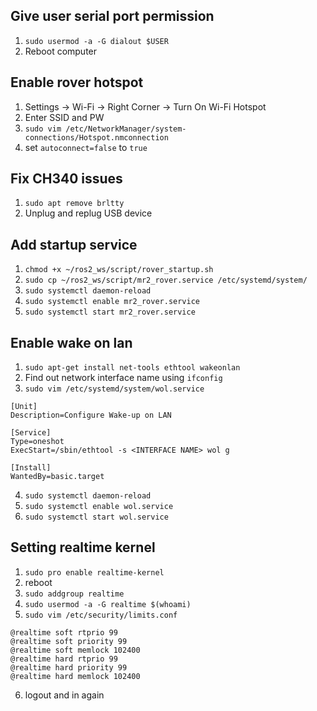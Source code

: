 ## Give user serial port permission

[](https://askubuntu.com/questions/58119/changing-permissions-on-serial-port)

1. `sudo usermod -a -G dialout $USER`
2. Reboot computer

## Enable rover hotspot

[](https://askubuntu.com/questions/500370/setting-up-wireless-hotspot-to-be-on-at-boot)

1. Settings → Wi-Fi → Right Corner → Turn On Wi-Fi Hotspot
2. Enter SSID and PW
3. `sudo vim /etc/NetworkManager/system-connections/Hotspot.nmconnection`
4. set `autoconnect=false` to `true`

## Fix CH340 issues

[](https://askubuntu.com/questions/1403705/dev-ttyusb0-not-present-in-ubuntu-22-04)

1. `sudo apt remove brltty`
2. Unplug and replug USB device

## Add startup service

1. `chmod +x ~/ros2_ws/script/rover_startup.sh`
2. `sudo cp ~/ros2_ws/script/mr2_rover.service /etc/systemd/system/`
3. `sudo systemctl daemon-reload`
4. `sudo systemctl enable mr2_rover.service`
5. `sudo systemctl start mr2_rover.service`

## Enable wake on lan

[](https://devdebin.tistory.com/343)

1. `sudo apt-get install net-tools ethtool wakeonlan`
2. Find out network interface name using `ifconfig`
3. `sudo vim /etc/systemd/system/wol.service`
```
[Unit]
Description=Configure Wake-up on LAN

[Service]
Type=oneshot
ExecStart=/sbin/ethtool -s <INTERFACE NAME> wol g

[Install]
WantedBy=basic.target
```
4. `sudo systemctl daemon-reload`
5. `sudo systemctl enable wol.service`
6. `sudo systemctl start wol.service`

## Setting realtime kernel
1. `sudo pro enable realtime-kernel`
2. reboot
3. `sudo addgroup realtime`
4. `sudo usermod -a -G realtime $(whoami)`
5. `sudo vim /etc/security/limits.conf`
```
@realtime soft rtprio 99
@realtime soft priority 99
@realtime soft memlock 102400
@realtime hard rtprio 99
@realtime hard priority 99
@realtime hard memlock 102400
```
6. logout and in again
